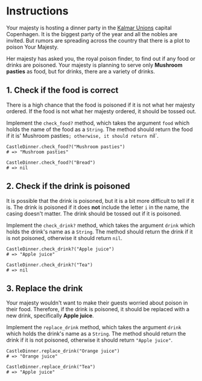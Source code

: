 # Instructions

Your majesty is hosting a dinner party in the [Kalmar Unions][kalmar_union] capital Copenhagen.
It is the biggest party of the year and all the nobles are invited.
But rumors are spreading across the country that there is a plot to poison Your Majesty.

Her majesty has asked you, the royal poison finder, to find out if any food or drinks are poisoned.
Your majesty is planning to serve only **Mushroom pasties** as food, but for drinks, there are a variety of drinks.

## 1. Check if the food is correct

There is a high chance that the food is poisoned if it is not what her majesty ordered.
If the food is not what her majesty ordered, it should be tossed out.

Implement the `check_food?` method, which takes the argument `food` which holds the name of the food as a `String`.
The method should return the food if it is' Mushroom pasties`; otherwise, it should return `nil`.

```crystal
CastleDinner.check_food?("Mushroom pasties")
# => "Mushroom pasties"

CastleDinner.check_food?("Bread")
# => nil
```

## 2. Check if the drink is poisoned

It is possible that the drink is poisoned, but it is a bit more difficult to tell if it is.
The drink is poisoned if it does **not** include the letter `i` in the name, the casing doesn't matter.
The drink should be tossed out if it is poisoned.

Implement the `check_drink?` method, which takes the argument `drink` which holds the drink's name as a `String`.
The method should return the drink if it is not poisoned, otherwise it should return `nil`.

```crystal
CastleDinner.check_drink?("Apple juice")
# => "Apple juice"

CastleDinner.check_drink?("Tea")
# => nil
```

## 3. Replace the drink

Your majesty wouldn't want to make their guests worried about poison in their food.
Therefore, if the drink is poisoned, it should be replaced with a new drink, specifically **Apple juice**.

Implement the `replace_drink` method, which takes the argument `drink` which holds the drink's name as a `String`.
The method should return the drink if it is not poisoned, otherwise it should return `"Apple juice"`.

```crystal
CastleDinner.replace_drink("Orange juice")
# => "Orange juice"

CastleDinner.replace_drink("Tea")
# => "Apple juice"
```

[kalmar_union]: https://en.wikipedia.org/wiki/Kalmar_Union

